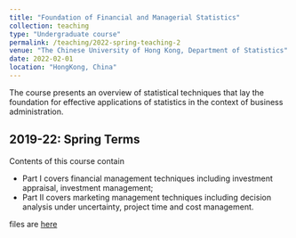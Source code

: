 ```yaml
---
title: "Foundation of Financial and Managerial Statistics"
collection: teaching
type: "Undergraduate course"
permalink: /teaching/2022-spring-teaching-2
venue: "The Chinese University of Hong Kong, Department of Statistics"
date: 2022-02-01
location: "HongKong, China"
---
```


The course presents an overview of statistical techniques that lay the foundation for effective applications of statistics in the context of business administration. 


2019-22: Spring Terms
------
Contents of this course contain
  * Part I covers financial management techniques including investment appraisal, investment management;
  * Part II covers marketing management techniques including decision analysis under uncertainty, project time and cost management. 

files are [here](http://huihuigong.github.io/files/paper2.pdf)
